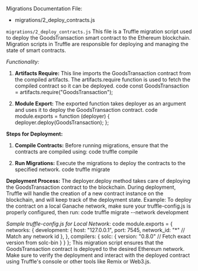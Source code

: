 Migrations Documentation
File:
- migrations/2_deploy_contracts.js

``migrations/2_deploy_contracts.js``
This file is a Truffle migration script used to deploy the GoodsTransaction smart contract to the Ethereum blockchain. Migration scripts in Truffle are responsible for deploying and managing the state of smart contracts.

*Functionality:*
1. **Artifacts Require:** This line imports the GoodsTransaction contract from the compiled artifacts. The artifacts.require function is used to fetch the compiled contract so it can be deployed.
    code
        const GoodsTransaction = artifacts.require("GoodsTransaction");

2. **Module Export:** The exported function takes deployer as an argument and uses it to deploy the GoodsTransaction contract.
    code
        module.exports = function (deployer) {
            deployer.deploy(GoodsTransaction);
        };

**Steps for Deployment:**
1. **Compile Contracts:** Before running migrations, ensure that the contracts are compiled using:
    code
        truffle compile

2. **Run Migrations:** Execute the migrations to deploy the contracts to the specified network.
    code
        truffle migrate

**Deployment Process:**
The deployer.deploy method takes care of deploying the GoodsTransaction contract to the blockchain.
During deployment, Truffle will handle the creation of a new contract instance on the blockchain, and will keep track of the deployment state.
Example:
To deploy the contract on a local Ganache network, make sure your truffle-config.js is properly configured, then run:
    code
        truffle migrate --network development

*Sample truffle-config.js for Local Network:*
    code
        module.exports = {
        networks: {
            development: {
            host: "127.0.0.1",
            port: 7545,
            network_id: "*" // Match any network id
            },
        },
        compilers: {
            solc: {
            version: "0.8.0" // Fetch exact version from solc-bin
            }
        }
        };
This migration script ensures that the GoodsTransaction contract is deployed to the desired Ethereum network. Make sure to verify the deployment and interact with the deployed contract using Truffle's console or other tools like Remix or Web3.js.